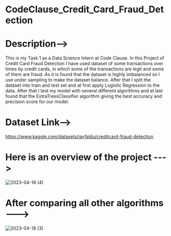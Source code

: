# CodeClause_Credit_Card_Fraud_Detection
# Description-->
This is my Task 1 as a Data Science Intern at Code Clause. In this Project of Credit Card Fraud Detection I have used dataset of some transactions over times by credit cards, in which some of the transactions are legit and some of them are fraud. As it is found that the dataset is highly imbalanced so I use under sampling to make the dataset balance. After that I split the dataset into train and test set and at first apply Logistic Regression to the data. After that I test my model with several different algorithms and at last found that the ExtraTreesClassifier algorithm giving the best accuracy and precision score for our model.

# Dataset Link--> 
https://www.kaggle.com/datasets/jayfaldu/creditcard-fraud-detection

# Here is an overview of the project --->

![2023-04-18 (4)](https://user-images.githubusercontent.com/98828838/232692218-6afba969-c905-401a-a112-6953ea6cce0f.png)
 # After comparing all other algorithms --->
![2023-04-18 (3)](https://user-images.githubusercontent.com/98828838/232692260-af661916-6a33-456e-a5c6-fb4f39b79afb.png)
